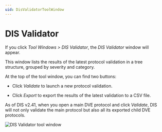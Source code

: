 ```yaml
---
uid: DisValidatorToolWindow
---
```


# DIS Validator

If you click *Tool Windows > DIS Validator*, the *DIS Validator* window will appear.

This window lists the results of the latest protocol validation in a tree structure, grouped by severity and category.

At the top of the tool window, you can find two buttons:

- Click *Validate* to launch a new protocol validation.

- Click *Export* to export the results of the latest validation to a CSV file.

As of DIS v2.41, when you open a main DVE protocol and click *Validate*, DIS will not only validate the main protocol but also all its exported child DVE protocols.

![DIS Validator tool window](~/develop/images/DisValidatorToolWindow.png)
